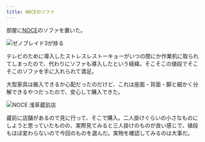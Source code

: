 ```yaml
---
title: NOCEのソファ
---
```

部屋に[NOCE](https://www.noce.co.jp/)のソファを置いた。

![](https://lh3.googleusercontent.com/docs/ADP-6oEAijTObAzohFSZHECwD2EFKeItOBDoCQ4pLagIkWQaNRmxONg0Xk_iLHsUIlnkMM1gsVWt8r8zvb_3rK8hidUN_vNu4YNoPla7CjbOQU1___LNfyxKI2015qEPnEDvpLTKLXMTlxVSqlPFJjrZv74f1Rr2BYQYULAA6FS7i649jcrx1DNKuVfz5l3fwAfXocf_VfyDXob5uNEqaFJi4m1dXO_f312X38F5lhuXZ4fRSVVXUVx_A3Tw7tllgPdNCtZpnWKZkExukgs1Di4Fnsmy4qPyxKLfBjxtFVXLMDdlV4XJY6UKklamjICm0RaI0wlB-rbYYu9Z-W9n3fzzj3tflO9eOGXN1Rk7y3T20q4wzSrRTD48-xIHWZjUvoiEAj0yHL8No3Md0g8g_bcDm4AgLA7WfI6e8QwrE2dVXQDytACXUyOb_dshmgyW3imvnIkrTK3v9kXU8NSfXeTpKPwvKzruP99XFMTcFlumY73hR4-9zGZeo42uYBTNpocsQpYrpPiwJDblSF6lC7b9TRpvh428-2a1rhfsGIZYW3RtF6nxg-dJb1QXIOxweCnk9aWK7S2ut56GHljpqBBeZ1PzaSuJlbmqoX8EirCJd0hZKcP3SSauGHHDpoMOqANYz3A2QWu4Oa_e7gEYVlVhwjXIMmevS5L-cNSwZZvv4U_N_rywwQgXIGNSSX5iJVYUkWllMMTpBStQQ2TZ0bfJKDodD6Z6NihTz65GIsyIew4Cw8bNWiHbAcn0syJcI0knVJ-NBDrurWfRi8za4u4ZR_PQoMhI4DGGQl8hwxr4RQiVLy58HA8wQgzrtafHyYaYd0l2j08Xtc9_4zTnm34OJZzJ7ITVZWPhLQFRCHs9JKVh3UeZXkBbXYlvlxnnLtSo5_h5UqXg5oQzp6oAUvEmXLmFG5uQIu4irWLNq_zdNrhJZxI3ehBwX16n2z7OpXvsLXTJqGBSbzh4MGiaYTf_HrLUkxPsGSBjISpL4sgITZNgGCK6NI-fxxKaLyNBipLcoHBw3pVWklmB7v8g5HMdeWNjuk7EyJuXLRY0kSaHftNzd2MrA2Q1L2fBh49twyAysDNVMhNV_RJcAXSxNW4d0in6XIjqoChdWfjtLuCirNhCmqN4wprOmGbbQB7ey7qGXH-wVillNGZwOu5T31wQltENPYrwwSIYJ4SjnpQSBCeLGJy_34voWZb1hzmhrDZSVBBWJotk5oGhtZ4EAkWsFJGwrM2jH02gEarf9USPWEZ9L74FFA "ゼノブレイド3が捗る")

テレビのために導入したストレスレストーキョーがいつの間にか作業机に取られてしまったので、代わりにソファも導入したという経緯。そこそこの値段でそこそこのソファを手に入れられて満足。

大型家具は搬入できるか心配だったのだけど、これは座面・背面・脚と細かく分解できるやつだったので、安心して購入できた。

![](https://lh3.googleusercontent.com/docs/ADP-6oGlsxkD0be8kObxqKBqtpD_P51FMvZn5Gqt_7IUlnqSzZTIezM2M7XAy6qF3_1__MyXMcYkOO4IhkabTQmDvQJ1hpXAdgcG7roc3rotiGAoAgYnoTRRHaU2ZMr3gDw9wODM3UM56DOa8D1CMhjOF3QkWjk0kbmJaLhr4FesxWkTUVgOHVpPIeQGPWSq8U_AYM6EoyAL-MCxSrCFW0bvP9PkERmt9jUq185yKJoKhJ6TuzqOJZVpFlasohZ-48QrUsW5PfIP75Sxp8DqrJOYS44xvBQ65Z4ycxva2pflHlZNns18rY1lhny80v2OIvZL41p9RxqwgQDxhGsJ74UvHu-GXEHSxypUHWxADGmhzLUTp91hPFW-rfROVRaeA5H-aNirKaFkq9TT1woig9Tauy6Ekr8p7j7FOn_9IYl2gs5LlkZZjVU3kkeMxWEhwts3zovghg9QQKqTcrSJ_SNbvgoHsB3tEOr-K3gQ8vZC0Tt6x9ldJpnFYkGkfHc6LkGUImOrRJn_rxDxDqDsewwi4GgzdL1IuFQn_uMOaCtp9S9D9Hmtt9IJ3c_jo9dm9hkFGtlhflajWE3QAc-ssxl2asCS7kZt3TYox2KcZTDTaZorAoXYVKb2FeAYRHxMwg1fUco99nzpp2XD8p0bUhTDqoNeTrd6De7RFyQJFFiv4Low7K4WpjfCeQYEutd24C1iAdRH963DKQ-NSGF_ySKvYg-8dWJ22IbiMbJvz6y0eDxbo5QbZN6z7U3Cvom7a4pvk_o8RqjdCT2q4DY-zUEtSKdpBll9KGom5jfpVamIcMq5qrovP5fDuik7PFqWV2j0_ZLDrUwAa4zyyRGnFmVFeMbDds2j3OamDmEdFbUAuzVwyZTgzi8X7ggrRKMLHn2dRcFZSFLbJ5zik7KeuUo1houG7l1PQ3yXR8bjLuFIwXUBP5wddPOZ_Vv5Nh6GUMMoAkLh9uAk6tpU-zzIiYkfVN2FUsamp026gznXutOHKdktkT8LzHi6Or2017iLfS-gTD5QJHgswwA7gEFRbVPXH6gj5PqXoPfyY6FNBj6OEurrxI0du5L2SjNsYGQ-uDuURMNjVrN7o5GdfKZTheGkaefnhkHi1LX6i8IpoNfX90X1NBDOLjt8ZDWKbA5ncBPgk5Z4h1Qy9-w4Sp664VfWJmTSjdM9GQJgLdNBKkvoTozvAeTfba6NLv6IEodnaN3csX5Qs_9hD9MCePP4wcdMMnvVXSaonvdX5iHQS3NtC00a5jNOzw "NOCE 浅草蔵前店")

蔵前に店舗があるので見に行って、そこで購入。二人掛けぐらいの小さなものにしようと思っていたものの、実際見てみると三人掛けのものが良い感じで、値段もほぼ変わらないので今回のものを選んだ。実物を確認してみるのは大事だ。
